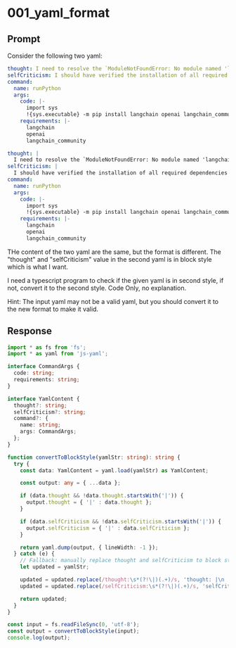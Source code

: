 # 001_yaml_format

## Prompt

Consider the following two yaml:

```yaml
thought: I need to resolve the `ModuleNotFoundError: No module named 'langchain_community'` error by ensuring that all necessary dependencies are correctly installed.
selfCriticism: I should have verified the installation of all required dependencies before running the code.
command:
  name: runPython
  args:
    code: |-
      import sys
      !{sys.executable} -m pip install langchain openai langchain_community
    requirements: |-
      langchain
      openai
      langchain_community
```

```yaml
thought: |
  I need to resolve the `ModuleNotFoundError: No module named 'langchain_community'` error by ensuring that all necessary dependencies are correctly installed.
selfCriticism: |
  I should have verified the installation of all required dependencies before running the code.
command:
  name: runPython
  args:
    code: |-
      import sys
      !{sys.executable} -m pip install langchain openai langchain_community
    requirements: |-
      langchain
      openai
      langchain_community
```

THe content of the two yaml are the same, but the format is different. The "thought" and "selfCriticism" value in the second yaml is in block style which is what I want. 

I need a typescript program to check if the given yaml is in second style, if not, convert it to the second style. Code Only, no explanation.

Hint: The input yaml may not be a valid yaml, but you should convert it to the new format to make it valid.

## Response

```typescript
import * as fs from 'fs';
import * as yaml from 'js-yaml';

interface CommandArgs {
  code: string;
  requirements: string;
}

interface YamlContent {
  thought?: string;
  selfCriticism?: string;
  command?: {
    name: string;
    args: CommandArgs;
  };
}

function convertToBlockStyle(yamlStr: string): string {
  try {
    const data: YamlContent = yaml.load(yamlStr) as YamlContent;

    const output: any = { ...data };

    if (data.thought && !data.thought.startsWith('|')) {
      output.thought = { '|' : data.thought };
    }

    if (data.selfCriticism && !data.selfCriticism.startsWith('|')) {
      output.selfCriticism = { '|' : data.selfCriticism };
    }

    return yaml.dump(output, { lineWidth: -1 });
  } catch (e) {
    // Fallback: manually replace thought and selfCriticism to block style
    let updated = yamlStr;

    updated = updated.replace(/thought:\s*(?!\|)(.+)/s, 'thought: |\n  $1');
    updated = updated.replace(/selfCriticism:\s*(?!\|)(.+)/s, 'selfCriticism: |\n  $1');

    return updated;
  }
}

const input = fs.readFileSync(0, 'utf-8');
const output = convertToBlockStyle(input);
console.log(output);
```

